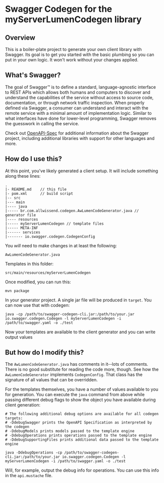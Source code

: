 # Swagger Codegen for the myServerLumenCodegen library

## Overview
This is a boiler-plate project to generate your own client library with Swagger.  Its goal is
to get you started with the basic plumbing so you can put in your own logic.  It won't work without
your changes applied.

## What's Swagger?
The goal of Swagger™ is to define a standard, language-agnostic interface to REST APIs which allows both humans and computers to discover and understand the capabilities of the service without access to source code, documentation, or through network traffic inspection. When properly defined via Swagger, a consumer can understand and interact with the remote service with a minimal amount of implementation logic. Similar to what interfaces have done for lower-level programming, Swagger removes the guesswork in calling the service.


Check out [OpenAPI-Spec](https://github.com/OAI/OpenAPI-Specification) for additional information about the Swagger project, including additional libraries with support for other languages and more. 

## How do I use this?
At this point, you've likely generated a client setup.  It will include something along these lines:

```
.
|- README.md    // this file
|- pom.xml      // build script
|-- src
|--- main
|---- java
|----- br.com.allwissend.codegen.AwLumenCodeGenerator.java // generator file
|---- resources
|----- myServerLumenCodegen // template files
|----- META-INF
|------ services
|------- io.swagger.codegen.CodegenConfig
```

You _will_ need to make changes in at least the following:

`AwLumenCodeGenerator.java`

Templates in this folder:

`src/main/resources/myServerLumenCodegen`

Once modified, you can run this:

```
mvn package
```


In your generator project.  A single jar file will be produced in `target`.  You can now use that with codegen:

```
java -cp /path/to/swagger-codegen-cli.jar:/path/to/your.jar io.swagger.codegen.Codegen -l myServerLumenCodegen -i /path/to/swagger.yaml -o ./test
```


Now your templates are available to the client generator and you can write output values

## But how do I modify this?
The `AwLumenCodeGenerator.java` has comments in it--lots of comments.  There is no good substitute
for reading the code more, though.  See how the `AwLumenCodeGenerator` implements `CodegenConfig`.
That class has the signature of all values that can be overridden.

For the templates themselves, you have a number of values available to you for generation.
You can execute the `java` command from above while passing different debug flags to show
the object you have available during client generation:

```
# The following additional debug options are available for all codegen targets:
# -DdebugSwagger prints the OpenAPI Specification as interpreted by the codegen
# -DdebugModels prints models passed to the template engine
# -DdebugOperations prints operations passed to the template engine
# -DdebugSupportingFiles prints additional data passed to the template engine

java -DdebugOperations -cp /path/to/swagger-codegen-cli.jar:/path/to/your.jar io.swagger.codegen.Codegen -l myServerLumenCodegen -i /path/to/swagger.yaml -o ./test
```

Will, for example, output the debug info for operations.  You can use this info
in the `api.mustache` file.